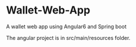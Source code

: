 # Wallet-Web-App
A wallet web app using Angular6 and Spring boot


The angular project is in src/main/resources folder.
